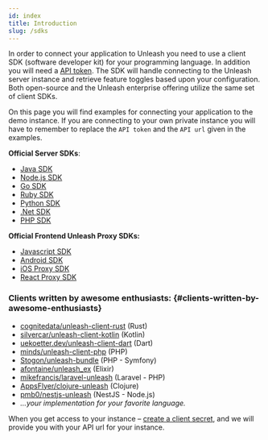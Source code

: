```yaml
---
id: index
title: Introduction
slug: /sdks
---
```


In order to connect your application to Unleash you need to use a client SDK (software developer kit) for your programming language. In addition you will need a [API token](../user_guide/api-token). The SDK will handle connecting to the Unleash server instance and retrieve feature toggles based upon your configuration. Both open-source and the Unleash enterprise offering utilize the same set of client SDKs.

On this page you will find examples for connecting your application to the demo instance. If you are connecting to your own private instance you will have to remember to replace the `API token` and the `API url` given in the examples.

**Official Server SDKs**:

- [Java SDK](/sdks/java_sdk)
- [Node.js SDK](/sdks/node_sdk)
- [Go SDK](/sdks/go_sdk)
- [Ruby SDK](/sdks/ruby_sdk)
- [Python SDK](/sdks/python_sdk)
- [.Net SDK](/sdks/dot_net_sdk)
- [PHP SDK](/sdks/php_sdk)

**Official Frontend Unleash Proxy SDKs:**

- [Javascript SDK](/sdks/proxy-javascript)
- [Android SDK](/sdks/android_proxy_sdk)
- [iOS Proxy SDK](/sdks/proxy-ios)
- [React Proxy SDK](/sdks/proxy-react)

### Clients written by awesome enthusiasts: {#clients-written-by-awesome-enthusiasts}

- [cognitedata/unleash-client-rust](https://github.com/cognitedata/unleash-client-rust) (Rust)
- [silvercar/unleash-client-kotlin](https://github.com/silvercar/unleash-client-kotlin) (Kotlin)
- [uekoetter.dev/unleash-client-dart](https://pub.dev/packages/unleash) (Dart)
- [minds/unleash-client-php](https://gitlab.com/minds/unleash-client-php) (PHP)
- [Stogon/unleash-bundle](https://git.stogon.io/Stogon/unleash-bundle/) (PHP - Symfony)
- [afontaine/unleash_ex](https://gitlab.com/afontaine/unleash_ex) (Elixir)
- [mikefrancis/laravel-unleash](https://github.com/mikefrancis/laravel-unleash) (Laravel - PHP)
- [AppsFlyer/clojure-unleash](https://github.com/AppsFlyer/unleash-client-clojure) (Clojure)
- [pmb0/nestjs-unleash](https://github.com/pmb0/nestjs-unleash) (NestJS - Node.js)
- _...your implementation for your favorite language._

When you get access to your instance – [create a client secret](../user_guide/api-token), and we will provide you with your API url for your instance.
